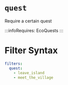 # `quest`

Require a certain quest

:::infoRequires:
EcoQuests
:::
# Filter Syntax
```yaml
filters:
  quest:
    - leave_island
    - meet_the_village
```

